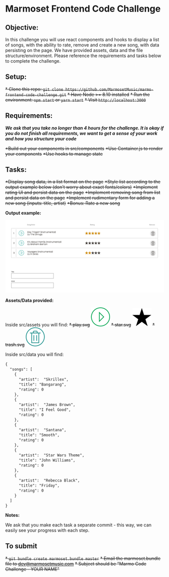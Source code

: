 # Marmoset Frontend Code Challenge

## Objective:

In this challenge you will use react components and hooks to display a list of songs, with the ability to rate, remove and create a new song, with data persisting on the page. We have provided assets, data and the file structure/environment. Please reference the requirements and tasks below to complete the challenge.

## Setup:
~~* Clone this repo: ```git clone https://github.com/MarmosetMusic/marmo-frontend-code-challenge.git```~~
~~* Have Node >= 8.10 installed~~
~~* Run the environment: ```npm start``` or ```yarn start```~~
~~* Visit ```http://localhost:3000```~~ 

## Requirements:

***We ask that you take no longer than 4 hours for the challenge. It is okay if you do not finish all requirements, we want to get a sense of your work and how you structure your code***

~~*Build out your components in src/components~~
~~*Use Container.js to render your components~~
~~*Use hooks to manage state~~

## Tasks:

~~*Display song data, in a list format on the page~~
~~*Style list according to the output example below (don't worry about exact fonts/colors)~~
~~*Implement rating UI and persist data on the page~~
~~*Implement removing song from list and persist data on the page~~
~~*Implement rudimentary form for adding a new song (inputs: title, artist)~~
~~*Bonus: Rate a new song~~

**Output example:**

![](public/example-wireframe.jpg)

**Assets/Data provided:**

Inside src/assets you will find:
~~* play.svg~~ 
![](src/assets/play.svg)
~~* star.svg~~
![](src/assets/star.svg)
~~* trash.svg~~
![](src/assets/trash.svg)

Inside src/data you will find:
```
{ 
  "songs": [
    {
      "artist":  "Skrillex",
      "title": "Bangarang",
      "rating": 0
    },
    {
      "artist":  "James Brown",
      "title": "I Feel Good",
      "rating": 0
    },
    {
      "artist":  "Santana",
      "title": "Smooth",
      "rating": 0
    },
    {
      "artist":  "Star Wars Theme",
      "title": "John Williams",
      "rating": 0
    },
    {
      "artist":  "Rebecca Black",
      "title": "Friday",
      "rating": 0
    }
  ]
}
```
**Notes:**

We ask that you make each task a separate commit - this way, we can easily see your progress with each step.

## To submit

~~* ```git bundle create marmoset.bundle master```~~
~~* Email the marmoset.bundle file to dev@marmosetmusic.com~~
~~* Subject should be "Marmo Code Challenge - YOUR NAME"~~